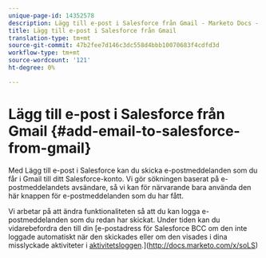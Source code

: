 ```yaml
---
unique-page-id: 14352578
description: Lägg till e-post i Salesforce från Gmail - Marketo Docs - Produktdokumentation
title: Lägg till e-post i Salesforce från Gmail
translation-type: tm+mt
source-git-commit: 47b2fee7d146c3dc558d4bbb10070683f4cdfd3d
workflow-type: tm+mt
source-wordcount: '121'
ht-degree: 0%

---
```



# Lägg till e-post i Salesforce från Gmail {#add-email-to-salesforce-from-gmail}

Med Lägg till e-post i Salesforce kan du skicka e-postmeddelanden som du får i Gmail till ditt Salesforce-konto. Vi gör sökningen baserat på e-postmeddelandets avsändare, så vi kan för närvarande bara använda den här knappen för e-postmeddelanden som du har fått.

Vi arbetar på att ändra funktionaliteten så att du kan logga e-postmeddelanden som du redan har skickat. Under tiden kan du vidarebefordra den till din [e-postadress för Salesforce BCC om den inte loggade automatiskt när den skickades eller om den visades i dina misslyckade aktiviteter i [aktivitetsloggen](http://toutapp.com/next#settings/crm/salesforce/activity).](http://docs.marketo.com/x/soLS)
